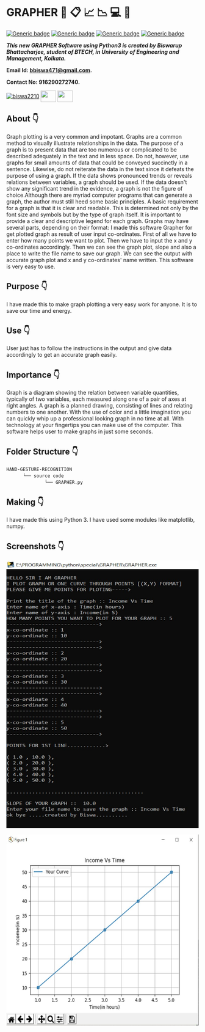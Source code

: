 # GRAPHER :star_struck: :clipboard: :chart_with_upwards_trend: :chart_with_downwards_trend: :computer: :open_file_folder:

[![Generic badge](https://img.shields.io/badge/python-3.6-green)](https://shields.io/) [![Generic badge](https://img.shields.io/badge/v%201.18.2-numpy-blue)](https://shields.io/) [![Generic badge](https://img.shields.io/badge/v%203.2.1-matplotlib-blueviolet)](https://shields.io/) [![Generic badge](https://img.shields.io/badge/for%20python%203.6.2-pyinstaller-ff69b4)](https://shields.io/)
<br>

***This new GRAPHER Software using Python3 is created by Biswarup Bhattacharjee, student of BTECH, in University of Engineering and Management, Kolkata.***

**Email Id: bbiswa471@gmail.com.** 

**Contact No: 916290272740.** 


<p align="left">
<a href="https://www.facebook.com/profile.php?id=100070395300810" target="blank"><img align="center" src="https://cdn.jsdelivr.net/npm/simple-icons@3.0.1/icons/facebook.svg" alt="biswa2210" height="30" width="40" /></a>
<a href="https://instagram.com/biswarup2210" target="blank"><img align="center" src="https://cdn.jsdelivr.net/npm/simple-icons@3.0.1/icons/instagram.svg" alt="" height="30" width="40" /></a>
<a href="https://github.com/biswa2210/biswa2210" target="blank"><img align="center" src="https://cdn.jsdelivr.net/npm/simple-icons@3.0.1/icons/github.svg" alt="" height="30" width="40" /></a>
</p>

## About :point_down: 

</div align="justified">

Graph plotting is a very common and impotant. Graphs are a common method to visually illustrate relationships in the data. The purpose of a graph is to present data that are too numerous or complicated to be described adequately in the text and in less space. Do not, however, use graphs for small amounts of data that could be conveyed succinctly in a sentence. Likewise, do not reiterate the data in the text since it defeats the purpose of using a graph. If the data shows pronounced trends or reveals relations between variables, a graph should be used. If the data doesn't show any significant trend in the evidence, a graph is not the figure of choice.Although there are myriad computer programs that can generate a graph, the author must still heed some basic principles. A basic requirement for a graph is that it is clear and readable. This is determined not only by the font size and symbols but by the type of graph itself. It is important to provide a clear and descriptive legend for each graph. Graphs may have several parts, depending on their format: I made this software Grapher for get plotted graph as result of user input co-ordinates. First of all we have to enter how many points we want to plot. Then we have to input the x and y co-ordinates accordingly. Then we can see the graph plot, slope and also a place to write the file name to save our graph. We can see the output with accurate graph plot and x and y co-ordinates' name written. This software is very easy to use. 
</div>

## Purpose :point_down:

I have made this to make graph plotting a very easy work for anyone. It is to save our time and energy. 

## Use :point_down:

User just has to follow the instructions in the output and give data accordingly to get an accurate graph easily.

## Importance :point_down:

</div align="justified">

Graph is a diagram showing the relation between variable quantities, typically of two variables, each measured along one of a pair of axes at right angles. A graph is a planned drawing, consisting of lines and relating numbers to one another. With the use of color and a little imagination you can quickly whip up a professional looking graph in no time at all. With technology at your fingertips you can make use of the computer. This software helps user to make graphs in just some seconds.
</div>

## Folder Structure :point_down:

```bash
HAND-GESTURE-RECOGNITION
      └── source code
              └── GRAPHER.py           
```                       
## Making :point_down:

I have made this using Python 3. I have used some modules like matplotlib, numpy.

## Screenshots :point_down: 

<div align="center">
 
<a href="pics/gr1.jpeg"><img src="pics/gr1.jpeg" width="800" height= "700"></a> 

<a href="pics/gr2.jpeg"><img src="pics/gr2.jpeg" width="800" height= "500"></a>
</div>


